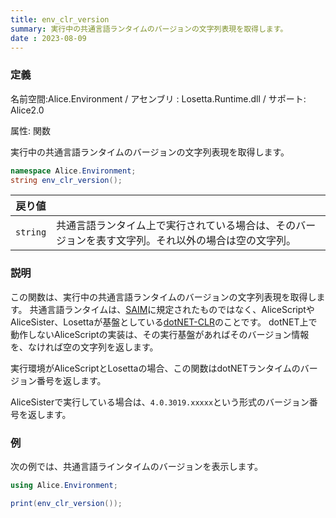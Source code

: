 ```yaml
---
title: env_clr_version
summary: 実行中の共通言語ランタイムのバージョンの文字列表現を取得します。
date : 2023-08-09
---
```

### 定義
名前空間:Alice.Environment / アセンブリ : Losetta.Runtime.dll / サポート: Alice2.0

属性: 関数

実行中の共通言語ランタイムのバージョンの文字列表現を取得します。

```cs title="AliceScript"
namespace Alice.Environment;
string env_clr_version();
```

|戻り値| |
|-|-|
|`string`|共通言語ランタイム上で実行されている場合は、そのバージョンを表す文字列。それ以外の場合は空の文字列。|

### 説明
この関数は、実行中の共通言語ランタイムのバージョンの文字列表現を取得します。
共通言語ランタイムは、[SAIM](../../../general/saim.md)に規定されたものではなく、AliceScriptやAliceSister、Losettaが基盤としている[dotNET-CLR](https://learn.microsoft.com/ja-jp/dotnet/standard/clr)のことです。
dotNET上で動作しないAliceScriptの実装は、その実行基盤があればそのバージョン情報を、なければ空の文字列を返します。

実行環境がAliceScriptとLosettaの場合、この関数はdotNETランタイムのバージョン番号を返します。

AliceSisterで実行している場合は、`4.0.3019.xxxxx`という形式のバージョン番号を返します。
### 例
次の例では、共通言語ラインタイムのバージョンを表示します。

```cs title="AliceScript"
using Alice.Environment;

print(env_clr_version());
```